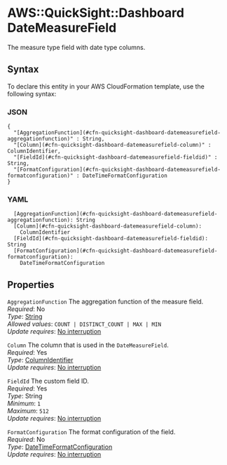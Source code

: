 # AWS::QuickSight::Dashboard DateMeasureField<a name="aws-properties-quicksight-dashboard-datemeasurefield"></a>

The measure type field with date type columns\.

## Syntax<a name="aws-properties-quicksight-dashboard-datemeasurefield-syntax"></a>

To declare this entity in your AWS CloudFormation template, use the following syntax:

### JSON<a name="aws-properties-quicksight-dashboard-datemeasurefield-syntax.json"></a>

```
{
  "[AggregationFunction](#cfn-quicksight-dashboard-datemeasurefield-aggregationfunction)" : String,
  "[Column](#cfn-quicksight-dashboard-datemeasurefield-column)" : ColumnIdentifier,
  "[FieldId](#cfn-quicksight-dashboard-datemeasurefield-fieldid)" : String,
  "[FormatConfiguration](#cfn-quicksight-dashboard-datemeasurefield-formatconfiguration)" : DateTimeFormatConfiguration
}
```

### YAML<a name="aws-properties-quicksight-dashboard-datemeasurefield-syntax.yaml"></a>

```
  [AggregationFunction](#cfn-quicksight-dashboard-datemeasurefield-aggregationfunction): String
  [Column](#cfn-quicksight-dashboard-datemeasurefield-column):
    ColumnIdentifier
  [FieldId](#cfn-quicksight-dashboard-datemeasurefield-fieldid): String
  [FormatConfiguration](#cfn-quicksight-dashboard-datemeasurefield-formatconfiguration):
    DateTimeFormatConfiguration
```

## Properties<a name="aws-properties-quicksight-dashboard-datemeasurefield-properties"></a>

`AggregationFunction` <a name="cfn-quicksight-dashboard-datemeasurefield-aggregationfunction"></a>
The aggregation function of the measure field\.  
_Required_: No  
_Type_: [String](aws-properties-quicksight-dashboard-aggregationfunction.md)  
_Allowed values_: `COUNT | DISTINCT_COUNT | MAX | MIN`  
_Update requires_: [No interruption](https://docs.aws.amazon.com/AWSCloudFormation/latest/UserGuide/using-cfn-updating-stacks-update-behaviors.html#update-no-interrupt)

`Column` <a name="cfn-quicksight-dashboard-datemeasurefield-column"></a>
The column that is used in the `DateMeasureField`\.  
_Required_: Yes  
_Type_: [ColumnIdentifier](aws-properties-quicksight-dashboard-columnidentifier.md)  
_Update requires_: [No interruption](https://docs.aws.amazon.com/AWSCloudFormation/latest/UserGuide/using-cfn-updating-stacks-update-behaviors.html#update-no-interrupt)

`FieldId` <a name="cfn-quicksight-dashboard-datemeasurefield-fieldid"></a>
The custom field ID\.  
_Required_: Yes  
_Type_: String  
_Minimum_: `1`  
_Maximum_: `512`  
_Update requires_: [No interruption](https://docs.aws.amazon.com/AWSCloudFormation/latest/UserGuide/using-cfn-updating-stacks-update-behaviors.html#update-no-interrupt)

`FormatConfiguration` <a name="cfn-quicksight-dashboard-datemeasurefield-formatconfiguration"></a>
The format configuration of the field\.  
_Required_: No  
_Type_: [DateTimeFormatConfiguration](aws-properties-quicksight-dashboard-datetimeformatconfiguration.md)  
_Update requires_: [No interruption](https://docs.aws.amazon.com/AWSCloudFormation/latest/UserGuide/using-cfn-updating-stacks-update-behaviors.html#update-no-interrupt)
